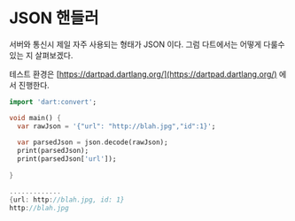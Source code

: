 # JSON 핸들러

서버와 통신시 제일 자주 사용되는 형태가 JSON 이다. 그럼 다트에서는 어떻게 다룰수 있는 지 살펴보겠다. 

테스트 환경은 [https://dartpad.dartlang.org/](https://dartpad.dartlang.org/) 에서 진행한다. 

```dart
import 'dart:convert';

void main() {
  var rawJson = '{"url": "http://blah.jpg","id":1}';
  
  var parsedJson = json.decode(rawJson);
  print(parsedJson);
  print(parsedJson['url']);
  
}

.............
{url: http://blah.jpg, id: 1}
http://blah.jpg
```



